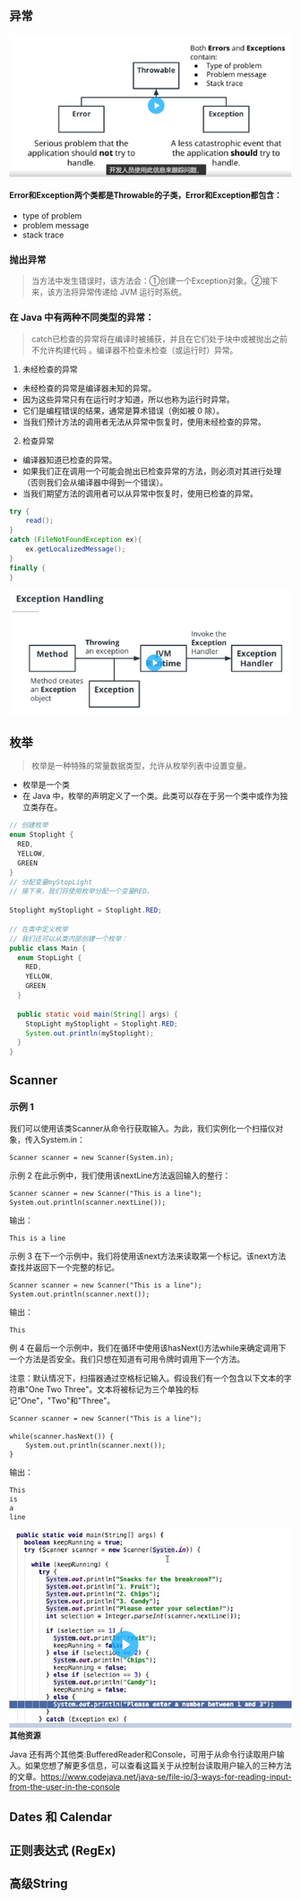 ## 异常
![error和exception](捕获.PNG)
#### Error和Exception两个类都是Throwable的子类，Error和Exception都包含：
- type of problem
- problem message
- stack trace
### 抛出异常
> 当方法中发生错误时，该方法会：①创建一个Exception对象。②接下来，该方法将异常传递给 JVM 运行时系统。

### 在 Java 中有两种不同类型的异常：
> catch已检查的异常将在编译时被捕获，并且在它们处于块中或被抛出之前不允许构建代码 。编译器不检查未检查（或运行时）异常。
1. 未经检查的异常
- 未经检查的异常是编译器未知的异常。
- 因为这些异常只有在运行时才知道，所以也称为运行时异常。
- 它们是编程错误的结果，通常是算术错误（例如被 0 除）。
- 当我们预计方法的调用者无法从异常中恢复时，使用未经检查的异常。
2. 检查异常
- 编译器知道已检查的异常。
- 如果我们正在调用一个可能会抛出已检查异常的方法，则必须对其进行处理（否则我们会从编译器中得到一个错误）。
- 当我们期望方法的调用者可以从异常中恢复时，使用已检查的异常。
```java
try {
    read();
}
catch (FileNotFoundException ex){
    ex.getLocalizedMessage();
}
finally {
}
```
![异常处理过程](捕获2.PNG)
## 枚举
> 枚举是一种特殊的常量数据类型，允许从枚举列表中设置变量。

- 枚举是一个类
- 在 Java 中，枚举的声明定义了一个类。此类可以存在于另一个类中或作为独立类存在。

```java
// 创建枚举
enum Stoplight {
  RED,
  YELLOW,
  GREEN
}
// 分配变量myStopLight
// 接下来，我们将使用枚举分配一个变量RED。

Stoplight myStoplight = Stoplight.RED;

// 在类中定义枚举
// 我们还可以从类内部创建一个枚举：
public class Main {
  enum StopLight {
    RED,
    YELLOW,
    GREEN
  }

  public static void main(String[] args) {
    StopLight myStoplight = Stoplight.RED; 
    System.out.println(myStoplight);
  }
}
```
## Scanner
### 示例 1
我们可以使用该类Scanner从命令行获取输入。为此，我们实例化一个扫描仪对象，传入System.in：

```
Scanner scanner = new Scanner(System.in);
```
示例 2
在此示例中，我们使用该nextLine方法返回输入的整行：
```
Scanner scanner = new Scanner("This is a line");
System.out.println(scanner.nextLine());
```
输出：
```
This is a line
```
示例 3
在下一个示例中，我们将使用该next方法来读取第一个标记。该next方法查找并返回下一个完整的标记。
```
Scanner scanner = new Scanner("This is a line");
System.out.println(scanner.next());
```
输出：
```
This
```
例 4
在最后一个示例中，我们在循环中使用该hasNext()方法while来确定调用下一个方法是否安全。我们只想在知道有可用令牌时调用下一个方法。

注意：默认情况下，扫描器通过空格标记输入。假设我们有一个包含以下文本的字符串"One Two Three"。文本将被标记为三个单独的标记"One"，"Two"和"Three"。
```
Scanner scanner = new Scanner("This is a line");

while(scanner.hasNext()) {
    System.out.println(scanner.next());
}
```
输出：
```
This
is
a
line
```
![Alt text](%E6%8D%95%E8%8E%B73.PNG)
**其他资源**

Java 还有两个其他类:BufferedReader和Console，可用于从命令行读取用户输入。如果您想了解更多信息，可以查看这篇关于从控制台读取用户输入的三种方法的文章。https://www.codejava.net/java-se/file-io/3-ways-for-reading-input-from-the-user-in-the-console

## Dates 和 Calendar

## 正则表达式 (RegEx)

## 高级String